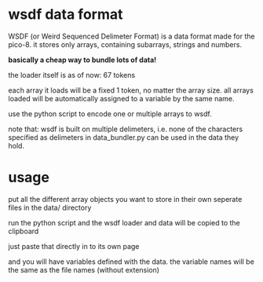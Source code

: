 # wsdf data format

WSDF (or Weird Sequenced Delimeter Format) is a data format made for the pico-8.
it stores only arrays, containing subarrays, strings and numbers.

**basically a cheap way to bundle lots of data!**

the loader itself is as of now: 67 tokens

each array it loads will be a fixed 1 token, no matter the array size. all arrays loaded will be automatically assigned to a variable by the same name.

use the python script to encode one or multiple arrays to wsdf.

note that: wsdf is built on multiple delimeters, i.e. none of the characters specified as delimeters in data_bundler.py can be used in the data they hold.

# usage

put all the different array objects you want to store in their own seperate files in the data/ directory

run the python script and the wsdf loader and data will be copied to the clipboard

just paste that directly in to its own page

and you will have variables defined with the data. the variable names will be the same as the file names (without extension)
